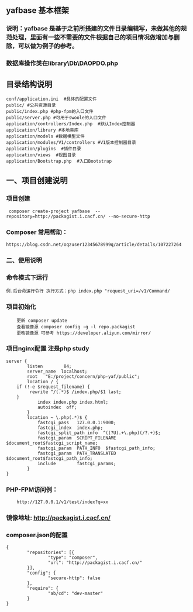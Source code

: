 ## yafbase 基本框架
### 说明：yafbase 是基于之前所搭建的文件目录编辑写，未做其他的规范处理，里面有一些不需要的文件根据自己的项目情况做增加与删除，可以做为例子的参考。
### 数据库操作类在library\Db\DAOPDO.php 
## 目录结构说明
```
conf/application.ini  #具体的配置文件
public/ #公共资源目录
public/index.php #php-fpm的入口文件
public/server.php #可用于swoole的入口文件
application/controllers/Index.php  #默认Index控制器
application/library #本地类库
application/models #数据模型文件
application/modules/V1/controllers #V1版本控制器目录
application/plugins  #插件目录
application/views  #视图目录
application/Bootstrap.php  #入口Bootstrap

```
## 一、项目创建说明
### 项目创建
``` 
 composer create-project yafbase  --repository=http://packagist.i.cacf.cn/ --no-secure-http

```
### Composer 常用帮助：
```
https://blog.csdn.net/oqzuser12345678999q/article/details/107227264

```
### 二、使用说明
### 命令模式下运行
``` 例.后台命运行令行 执行方式：php index.php "request_uri=/v1/Command/ ```
### 项目初始化
``` 
    更新 composer update 
    查看镜像源 composer config -g -l repo.packagist 
    更改镜像源 可参考 https://developer.aliyun.com/mirror/

```
### 项目nginx配置 注是php study 

```
server {
        listen        84;
        server_name  localhost;
        root   "E:/project/concern/php-yaf/public";
        location / {
	if (!-e $request_filename) {
   		 rewrite ^/(.*)$ /index.php/$1 last;
	}
            index index.php index.html;
            autoindex  off;
        }
        location ~ \.php(.*)$ {
            fastcgi_pass   127.0.0.1:9000;
            fastcgi_index  index.php;
            fastcgi_split_path_info  ^((?U).+\.php)(/?.+)$;
            fastcgi_param  SCRIPT_FILENAME  $document_root$fastcgi_script_name;
            fastcgi_param  PATH_INFO  $fastcgi_path_info;
            fastcgi_param  PATH_TRANSLATED  $document_root$fastcgi_path_info;
            include        fastcgi_params;
        }
}

```
### PHP-FPM访问例：

```     http://127.0.0.1/v1/test/index?q=xx ```

### 镜像地址: http://packagist.i.cacf.cn/
### ~~composer.json的配置~~
```
{
        "repositories": [{
                "type": "composer",
                "url": "http://packagist.i.cacf.cn/"
        }],
        "config": {
                "secure-http": false
        },
        "require": {
                "ab/cd": "dev-master"
        }
}

``` 
